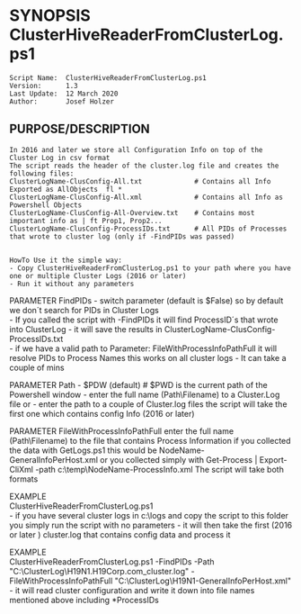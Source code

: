 # SYNOPSIS ClusterHiveReaderFromClusterLog.ps1
    Script Name:  ClusterHiveReaderFromClusterLog.ps1    	
    Version:      1.3
    Last Update:  12 March 2020
    Author:       Josef Holzer 

## PURPOSE/DESCRIPTION
    In 2016 and later we store all Configuration Info on top of the Cluster Log in csv format
    The script reads the header of the cluster.log file and creates the following files:    
    ClusterLogName-ClusConfig-All.txt             # Contains all Info Exported as AllObjects  fl *
    ClusterLogName-ClusConfig-All.xml             # Contains all Info as Powershell Objects
    ClusterLogName-ClusConfig-All-Overview.txt    # Contains most important info as | ft Prop1, Prop2...
    ClusterLogName-ClusConfig-ProcessIDs.txt      # All PIDs of Processes that wrote to cluster log (only if -FindPIDs was passed)

    
    HowTo Use it the simple way: 
    - Copy ClusterHiveReaderFromClusterLog.ps1 to your path where you have one or multiple Cluster Logs (2016 or later)
    - Run it without any parameters


PARAMETER FindPIDs
    - switch parameter (default is $False) so by default we don´t search for PIDs in Cluster Logs    
    - If you called the script with -FindPIDs it will find ProcessID´s that wrote into ClusterLog
    - it will save the results in ClusterLogName-ClusConfig-ProcessIDs.txt     
    - if we have a valid path to Parameter: FileWithProcessInfoPathFull it will resolve PIDs to Process Names
      this works on all cluster logs
    - It can take a couple of mins 

	
PARAMETER  Path
    - $PDW (default)  # $PWD is the current path of the Powershell window
    - enter the full name (Path\Filename) to a Cluster.Log file or 
    - enter the path to a couple of Cluster.log files
      the script will take the first one which contains config Info (2016 or later)    	


PARAMETER FileWithProcessInfoPathFull
    enter the full name (Path\Filename) to the file that contains Process Information
    if you collected the data with GetLogs.ps1 this would be NodeName-GeneralInfoPerHost.xml
    or you collected simply with Get-Process | Export-CliXml -path c:\temp\NodeName-ProcessInfo.xml
    The script will take both formats

    
EXAMPLE     
    ClusterHiveReaderFromClusterLog.ps1    
    - if you have several cluster logs in c:\logs and copy the script to this folder you simply run the script with no parameters
    - it will then take the first (2016 or later ) cluster.log that contains config data and process it

EXAMPLE    
    ClusterHiveReaderFromClusterLog.ps1 -FindPIDs -Path "C:\ClusterLog\H19N1.H19Corp.com_cluster.log" -FileWithProcessInfoPathFull "C:\ClusterLog\H19N1-GeneralInfoPerHost.xml" 
    - it will read cluster configuration and write it down into file names mentioned above including *ProcessIDs